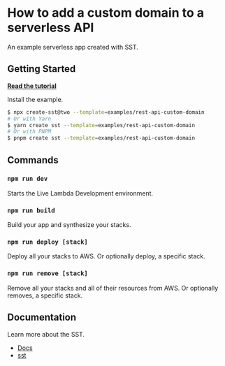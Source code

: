 # How to add a custom domain to a serverless API

An example serverless app created with SST.

## Getting Started

[**Read the tutorial**](https://sst.dev/examples/how-to-add-a-custom-domain-to-a-serverless-api.html)

Install the example.

```bash
$ npx create-sst@two --template=examples/rest-api-custom-domain
# Or with Yarn
$ yarn create sst --template=examples/rest-api-custom-domain
# Or with PNPM
$ pnpm create sst --template=examples/rest-api-custom-domain
```

## Commands

### `npm run dev`

Starts the Live Lambda Development environment.

### `npm run build`

Build your app and synthesize your stacks.

### `npm run deploy [stack]`

Deploy all your stacks to AWS. Or optionally deploy, a specific stack.

### `npm run remove [stack]`

Remove all your stacks and all of their resources from AWS. Or optionally removes, a specific stack.

## Documentation

Learn more about the SST.

- [Docs](https://docs.sst.dev/)
- [sst](https://docs.sst.dev/packages/sst)
